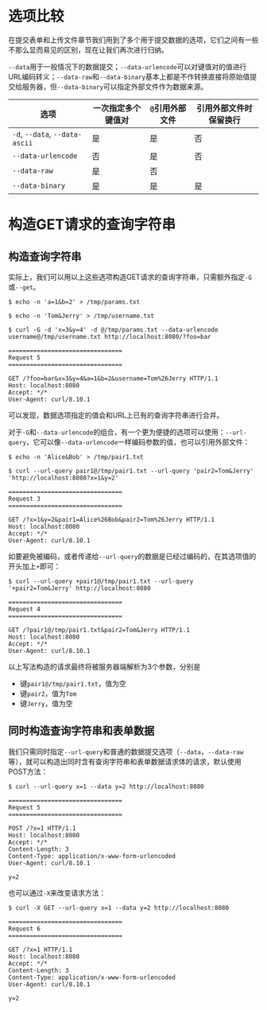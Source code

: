 # 选项比较

在提交表单和上传文件章节我们用到了多个用于提交数据的选项，它们之间有一些不那么显而易见的区别，现在让我们再次进行归纳。

`--data`用于一般情况下的数据提交；`--data-urlencode`可以对键值对的值进行URL编码转义；`--data-raw`和`--data-binary`基本上都是不作转换直接将原始值提交给服务器，但`--data-binary`可以指定外部文件作为数据来源。

|选项|一次指定多个键值对|`@`引用外部文件|引用外部文件时保留换行|
|----|---------------|-------------|------------------|
|`-d`, `--data`, `--data-ascii`|是|是|否|
|`--data-urlencode`|否|是|否|
|`--data-raw`|是|否||
|`--data-binary`|是|是|是|

# 构造GET请求的查询字符串

## 构造查询字符串

实际上，我们可以用以上这些选项构造GET请求的查询字符串，只需额外指定`-G`或`--get`。

```shell
$ echo -n 'a=1&b=2' > /tmp/params.txt

$ echo -n 'Tom&Jerry' > /tmp/username.txt

$ curl -G -d 'x=3&y=4' -d @/tmp/params.txt --data-urlencode username@/tmp/username.txt http://localhost:8080/?foo=bar

================================
Request 5
================================

GET /?foo=bar&x=3&y=4&a=1&b=2&username=Tom%26Jerry HTTP/1.1
Host: localhost:8080
Accept: */*
User-Agent: curl/8.10.1
```

可以发现，数据选项指定的值会和URL上已有的查询字符串进行合并。

对于`-G`和`--data-urlencode`的组合，有一个更为便捷的选项可以使用：`--url-query`，它可以像`--data-urlencode`一样编码参数的值，也可以引用外部文件：

```shell
$ echo -n 'Alice&Bob' > /tmp/pair1.txt

$ curl --url-query pair1@/tmp/pair1.txt --url-query 'pair2=Tom&Jerry' 'http://localhost:8080?x=1&y=2'

================================
Request 3
================================

GET /?x=1&y=2&pair1=Alice%26Bob&pair2=Tom%26Jerry HTTP/1.1
Host: localhost:8080
Accept: */*
User-Agent: curl/8.10.1
```

如要避免被编码，或者传递给`--url-query`的数据是已经过编码的，在其选项值的开头加上`+`即可：

```shell
$ curl --url-query +pair1@/tmp/pair1.txt --url-query '+pair2=Tom&Jerry' http://localhost:8080

================================
Request 4
================================

GET /?pair1@/tmp/pair1.txt&pair2=Tom&Jerry HTTP/1.1
Host: localhost:8080
Accept: */*
User-Agent: curl/8.10.1
```

以上写法构造的请求最终将被服务器端解析为3个参数，分别是

- 键`pair1@/tmp/pair1.txt`，值为空
- 键`pair2`，值为`Tom`
- 键`Jerry`，值为空

## 同时构造查询字符串和表单数据

我们只需同时指定`--url-query`和普通的数据提交选项（`--data`，`--data-raw`等），就可以构造出同时含有查询字符串和表单数据请求体的请求，默认使用POST方法：

```shell
$ curl --url-query x=1 --data y=2 http://localhost:8080

================================
Request 5
================================

POST /?x=1 HTTP/1.1
Host: localhost:8080
Accept: */*
Content-Length: 3
Content-Type: application/x-www-form-urlencoded
User-Agent: curl/8.10.1

y=2
```

也可以通过`-X`来改变请求方法：

```shell
$ curl -X GET --url-query x=1 --data y=2 http://localhost:8080

================================
Request 6
================================

GET /?x=1 HTTP/1.1
Host: localhost:8080
Accept: */*
Content-Length: 3
Content-Type: application/x-www-form-urlencoded
User-Agent: curl/8.10.1

y=2
```
